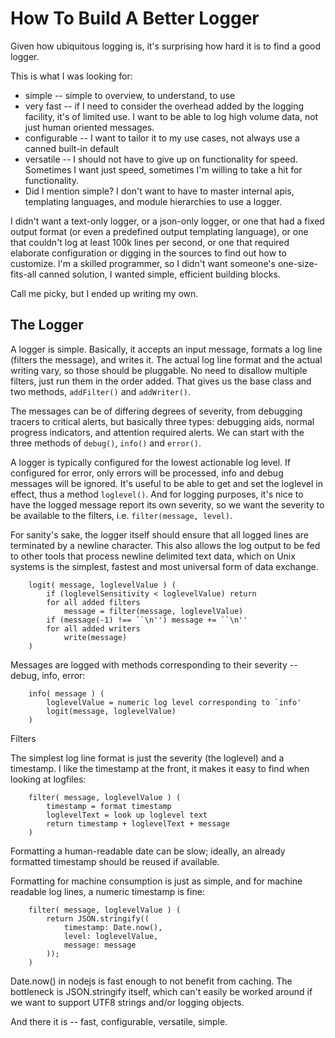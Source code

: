 How To Build A Better Logger
============================

Given how ubiquitous logging is, it's surprising how hard it is to find
a good logger.

This is what I was looking for:
- simple -- simple to overview, to understand, to use
- very fast -- if I need to consider the overhead added by the logging
  facility, it's of limited use.  I want to be able to log high volume
  data, not just human oriented messages.
- configurable -- I want to tailor it to my use cases, not always use a
  canned built-in default
- versatile -- I should not have to give up on functionality for speed.
  Sometimes I want just speed, sometimes I'm willing to take a hit for
  functionality.
- Did I mention simple?  I don't want to have to master internal apis,
  templating languages, and module hierarchies to use a logger.

I didn't want a text-only logger, or a json-only logger, or one that had
a fixed output format (or even a predefined output templating language),
or one that couldn't log at least 100k lines per second, or one that
required elaborate configuration or digging in the sources to find out
how to customize.  I'm a skilled programmer, so I didn't want someone's
one-size-fits-all canned solution, I wanted simple, efficient building
blocks.

Call me picky, but I ended up writing my own.

The Logger
----------

A logger is simple.  Basically, it accepts an input message, formats a
log line (filters the message), and writes it.  The actual log line
format and the actual writing vary, so those should be pluggable.  No
need to disallow multiple filters, just run them in the order added.
That gives us the base class and two methods, `addFilter()` and
`addWriter()`.

The messages can be of differing degrees of severity, from debugging
tracers to critical alerts, but basically three types: debugging aids,
normal progress indicators, and attention required alerts.  We can start
with the three methods of `debug()`, `info()` and `error()`.

A logger is typically configured for the lowest actionable log level.
If configured for error, only errors will be processed, info and debug
messages will be ignored.  It's useful to be able to get and set the
loglevel in effect, thus a method `loglevel()`.  And for logging purposes,
it's nice to have the logged message report its own severity, so we want
the severity to be available to the filters, i.e. `filter(message,
level)`.

For sanity's sake, the logger itself should ensure that all logged lines
are terminated by a newline character.  This also allows the log output
to be fed to other tools that process newline delimited text data, which
on Unix systems is the simplest, fastest and most universal form of data
exchange.

        logit( message, loglevelValue ) (
            if (loglevelSensitivity < loglevelValue) return
            for all added filters
                message = filter(message, loglevelValue)
            if (message(-1) !== ``\n'') message += ``\n''
            for all added writers
                write(message)
        )

Messages are logged with methods corresponding to their severity --
debug, info, error:

        info( message ) (
            loglevelValue = numeric log level corresponding to `info'
            logit(message, loglevelValue)
        )

Filters

The simplest log line format is just the severity (the loglevel) and a
timestamp.  I like the timestamp at the front, it makes it easy to find
when looking at logfiles:

        filter( message, loglevelValue ) (
            timestamp = format timestamp
            loglevelText = look up loglevel text
            return timestamp + loglevelText + message
        )

Formatting a human-readable date can be slow; ideally, an already
formatted timestamp should be reused if available.

Formatting for machine consumption is just as simple, and for machine
readable log lines, a numeric timestamp is fine:

        filter( message, loglevelValue ) (
            return JSON.stringify((
                timestamp: Date.now(),
                level: loglevelValue,
                message: message
            ));
        )

Date.now() in nodejs is fast enough to not benefit from caching.  The
bottleneck is JSON.stringify itself, which can't easily be worked around
if we want to support UTF8 strings and/or logging objects.

And there it is -- fast, configurable, versatile, simple.

